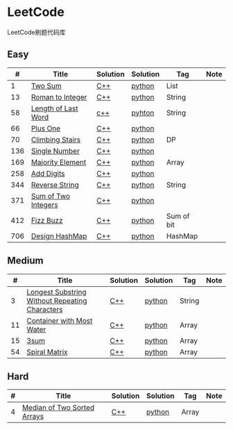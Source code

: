 ﻿# LeetCode
LeetCode刷题代码库
## Easy
|  #  | Title   |  Solution  |Solution| Tag |  Note  | 
|-----|-------- | ---------- | ------ | ----|--------|
|1|[Two Sum][1]|[C++][2]|[python][3]|List|
|13|[Roman to Integer][4]|[C++][5]|[python][6]|String|
|58|[Length of Last Word][7]|[c++][8]|[pyhton][9]|String|
|66|[Plus One][10]|[C++][11]|[python][12]||
|70|[Climbing Stairs][13]|[C++][14]|[python][15]|DP|
|136|[Single Number][16]|[C++][17]|[python][18]||
|169|[Majority Element][19]|[C++][20]|[python][21]|Array|
|258|[Add Digits][22]|[C++][23]|[python][24]||
|344|[Reverse String][25]|[C++][26]|[python][27]|String|
|371|[Sum of Two Integers][28]|[C++][29]|[python][30]||
|412|[Fizz Buzz][31]|[C++][32]|[python][33]|Sum of bit|
|706|[Design HashMap][34]|[C++][35]|[python][36]|HashMap|

## Medium
|  #  | Title      |  Solution  |Solution| Tag |  Note  | 
|-----|------------| ---------- | ------ | ----|--------|
|3|[Longest Substring Without Repeating Characters][37]|[C++][38]|[python][39]|String|
|11|[Container with Most Water][40]|[C++][41]|[python][42]|Array|
|15|[3sum][43]|[C++][44]|[python][45]|Array|
|54|[Spiral Matrix][46]|[C++][47]|[python][48]|Array|


## Hard
|  #  | Title      |  Solution  |Solution| Tag |  Note  | 
|-----|------------| ---------- | ------ | ----|--------|
|4|[Median of Two Sorted Arrays][49]|[C++][50]|[python][51]|Array|


  [1]: https://leetcode.com/problems/two-sum/description/
  [2]: ./C++/1/main.cpp
  [3]: ./Python/1.py
  [4]: https://leetcode.com/problems/roman-to-integer/
  [5]: ./C++/13/main.cpp
  [6]: ./Python/13.py
  [7]: https://leetcode.com/problems/length-of-last-word/
  [8]: ./C++/58/main.cpp
  [9]: ./Python/58.py
  [10]: https://leetcode.com/problems/plus-one/description/
  [11]: ./C++/66/main.cpp
  [12]: ./Python/66.py
  [13]: https://leetcode.com/problems/climbing-stairs/
  [14]: ./C++/70/main.cpp
  [15]: ./Python/70.py
  [16]: https://leetcode.com/problems/single-number/description/
  [17]: ./C++/136/main.cpp
  [18]: ./Python/136.py
  [19]: https://leetcode.com/problems/majority-element/
  [20]: ./C++/169/main.cpp
  [21]: ./Python/169.py
  [22]: https://leetcode.com/problems/add-digits/description/
  [23]: ./C++/258/main.cpp
  [24]: ./Python/258.py
  [25]: https://leetcode.com/problems/reverse-string/description/
  [26]: ./C++/258/main.cpp
  [27]: ./Python/344.py
  [28]: https://leetcode.com/problems/sum-of-two-integers/description/
  [29]: ./C++/371/main.cpp
  [30]: ./Python/371.py
  [31]: https://leetcode.com/problems/fizz-buzz/
  [32]: ./C++/412/main.cpp
  [33]: ./Python/412.py
  [34]: https://leetcode.com/problems/design-hashmap/description/
  [35]: ./C++/706/main.cpp
  [36]: ./Python/706.py
  [37]: https://leetcode.com/problemset/top-interview-questions/
  [38]: ./C++/3/main.cpp
  [39]: ./Python/3.py
  [40]: https://leetcode.com/problems/container-with-most-water/
  [41]: ./C++/11/main.cpp
  [42]: ./Python/11.py
  [43]: https://leetcode.com/problems/3sum/description/
  [44]: ./C++/15/main.cpp
  [45]: ./Python/15.py
  [46]: https://leetcode.com/problems/spiral-matrix/
  [47]: ./C++/54/main.cpp
  [48]: ./Python/54.py
  [49]: https://leetcode.com/problems/median-of-two-sorted-arrays/
  [50]: ./C++/4/main.cpp
  [51]: ./Python/4.py